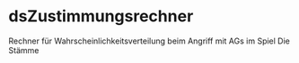 # dsZustimmungsrechner
Rechner für Wahrscheinlichkeitsverteilung beim Angriff mit AGs im Spiel Die Stämme
